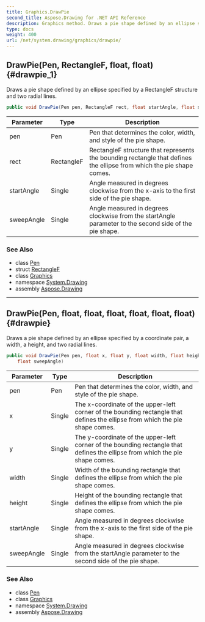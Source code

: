 ```yaml
---
title: Graphics.DrawPie
second_title: Aspose.Drawing for .NET API Reference
description: Graphics method. Draws a pie shape defined by an ellipse specified by a RectangleF structure and two radial lines
type: docs
weight: 400
url: /net/system.drawing/graphics/drawpie/
---
```

## DrawPie(Pen, RectangleF, float, float) {#drawpie_1}

Draws a pie shape defined by an ellipse specified by a RectangleF structure and two radial lines.

```csharp
public void DrawPie(Pen pen, RectangleF rect, float startAngle, float sweepAngle)
```

| Parameter | Type | Description |
| --- | --- | --- |
| pen | Pen | Pen that determines the color, width, and style of the pie shape. |
| rect | RectangleF | RectangleF structure that represents the bounding rectangle that defines the ellipse from which the pie shape comes. |
| startAngle | Single | Angle measured in degrees clockwise from the x-axis to the first side of the pie shape. |
| sweepAngle | Single | Angle measured in degrees clockwise from the startAngle parameter to the second side of the pie shape. |

### See Also

* class [Pen](../../pen/)
* struct [RectangleF](../../rectanglef/)
* class [Graphics](../)
* namespace [System.Drawing](../../graphics/)
* assembly [Aspose.Drawing](../../../)

---

## DrawPie(Pen, float, float, float, float, float, float) {#drawpie}

Draws a pie shape defined by an ellipse specified by a coordinate pair, a width, a height, and two radial lines.

```csharp
public void DrawPie(Pen pen, float x, float y, float width, float height, float startAngle, 
    float sweepAngle)
```

| Parameter | Type | Description |
| --- | --- | --- |
| pen | Pen | Pen that determines the color, width, and style of the pie shape. |
| x | Single | The x-coordinate of the upper-left corner of the bounding rectangle that defines the ellipse from which the pie shape comes. |
| y | Single | The y-coordinate of the upper-left corner of the bounding rectangle that defines the ellipse from which the pie shape comes. |
| width | Single | Width of the bounding rectangle that defines the ellipse from which the pie shape comes. |
| height | Single | Height of the bounding rectangle that defines the ellipse from which the pie shape comes. |
| startAngle | Single | Angle measured in degrees clockwise from the x-axis to the first side of the pie shape. |
| sweepAngle | Single | Angle measured in degrees clockwise from the startAngle parameter to the second side of the pie shape. |

### See Also

* class [Pen](../../pen/)
* class [Graphics](../)
* namespace [System.Drawing](../../graphics/)
* assembly [Aspose.Drawing](../../../)


